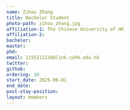 ```yaml
---
name: Zihou Zhang
title: Bachelor Student
photo-path: zihou_zhang.jpg
affiliation-1: The Chinese University of HK
affiliation-2: 
bachelor: 
master:  
phd:  
email: 1155211234@link.cuhk.edu.hk
twitter: 
github: 
ordering: 10
start_date: 2025-06-01
end_date: 
post-stay-position: 
layout: members
---
```


